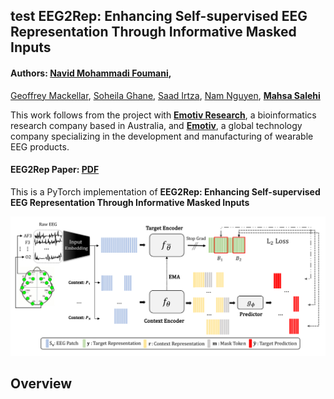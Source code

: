 ## test EEG2Rep: Enhancing Self-supervised EEG Representation Through Informative Masked Inputs
#### Authors: [Navid Mohammadi Foumani](https://scholar.google.com.au/citations?user=Ax62P1MAAAAJ&hl=en), 
[Geoffrey Mackellar](https://www.linkedin.com/in/geoffmackellar/?originalSubdomain=au), 
[Soheila Ghane](https://www.linkedin.com/in/soheila-ghane/?originalSubdomain=au), 
[Saad Irtza](),
[Nam Nguyen](),
[**Mahsa Salehi**](https://research.monash.edu/en/persons/mahsa-salehi)

This work follows from the project with [**Emotiv Research**](https://www.emotiv.com/neuroscience-research-education-solutions/), a bioinformatics research company based in Australia, and [**Emotiv**](https://www.emotiv.com/), 
a global technology company specializing in the development and manufacturing of wearable EEG products.


#### EEG2Rep Paper: [PDF](https://arxiv.org/pdf/2402.17772.pdf)

This is a PyTorch implementation of **EEG2Rep: Enhancing Self-supervised EEG Representation Through Informative Masked Inputs**
<p align="center">
    <img src="Fig/EEG2Rep.png">
</p> 

## Overview 
